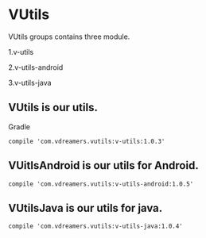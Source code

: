 # VUtils

VUtils groups contains three module.

1.v-utils

2.v-utils-android

3.v-utils-java

## VUtils is our utils.

Gradle

```
compile 'com.vdreamers.vutils:v-utils:1.0.3'
```

## VUitlsAndroid is our utils for Android.

```
compile 'com.vdreamers.vutils:v-utils-android:1.0.5'
```

## VUtilsJava is our utils for java.

```
compile 'com.vdreamers.vutils:v-utils-java:1.0.4'
```